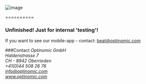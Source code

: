 
![image](http://www.ottiger.org/optinomic_logo/optinomic_logo_small.png)

==========



### Unfinished!  Just for internal 'testing'!       
If you want to see our mobile-app - contact: beat@optinomic.com


###Contact
*Optinomic GmbH*   
*Haldenstrasse 7*     
*CH - 8942 Oberrieden*     
*+41(0)44 508 26 76*    
*info@optinomic.com*   
*www.optinomic.com*     

